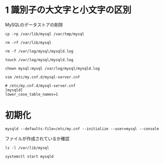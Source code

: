 # 1 識別子の大文字と小文字の区別


MySQLのデータストアの削除

```
cp -rp /var/lib/mysql /var/tmp/mysql
```

```
rm -rf /var/lib/mysql
```

```
rm -f /var/log/mysql/mysqld.log
```


```
touch /var/log/mysql/mysqld.log
```

```
chown mysql:mysql /var/log/mysql/mysqld.log
```

```
vim /etc/my.cnf.d/mysql-server.cnf
```


```
# /etc/my.cnf.d/mysql-server.cnf
[mysqld]
lower_case_table_names=1
```


# 初期化


```
mysqld --defaults-file=/etc/my.cnf --initialize --user=mysql --console
```

ファイルが作成されているか確認


```
ls -l /var/lib/mysql
```


```
systemctl start mysqld
```





